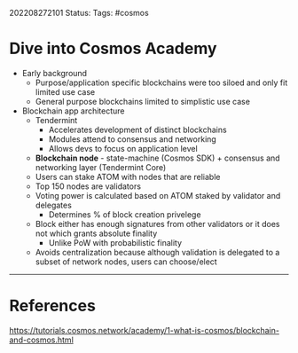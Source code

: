 202208272101
Status: 
Tags: #cosmos

# Dive into Cosmos Academy
- Early background
	- Purpose/application specific blockchains were too siloed and only fit limited use case
	- General purpose blockchains limited to simplistic use case
- Blockchain app architecture
	- Tendermint
		- Accelerates development of distinct blockchains
		- Modules attend to consensus and networking
		- Allows devs to focus on application level 
	- **Blockchain node** - state-machine (Cosmos SDK) + consensus and networking layer (Tendermint Core)
	- Users can stake ATOM with nodes that are reliable
	- Top 150 nodes are validators 
	- Voting power is calculated based on ATOM staked by validator and delegates
		- Determines % of block creation privelege
	- Block either has enough signatures from other validators or it does not which grants absolute finality
		- Unlike PoW with probabilistic finality
	- Avoids centralization because although validation is delegated to a subset of network nodes, users can choose/elect 







---
# References
https://tutorials.cosmos.network/academy/1-what-is-cosmos/blockchain-and-cosmos.html
